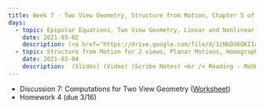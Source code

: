 ```yaml
---
title: Week 7 - Two View Geometry, Structure from Motion, Chapter 5 of MaSKS
days:
  - topic: Epipolar Equations, Two View Geometry, Linear and Nonlinear Two-view geometry
    date: 2021-03-02
    description: (<a href="https://drive.google.com/file/d/1zNbDSKOKIIdlD6CDLgMg-28Qf1BJ4gcw/view?usp=sharing">Slides</a>) (<a href="https://youtu.be/tfqxJOWNdcs">Video</a>) (Scribe Notes) <br /> Reading - MaSKS Ch 5
  - topic: Structure from Motion for 2 views, Planar Motions, Homographies
    date: 2021-03-04
    description:  (Slides) (Video) (Scribe Notes) <br /> Reading - MaSKS Ch 5
---
```


- Discussion 7: Computations for Two View Geometry ([Worksheet](../assets/discussions/EECS_106B_Discussion_7_Practical_Epipolar_Geometry.pdf))
- Homework 4 (due 3/16)
